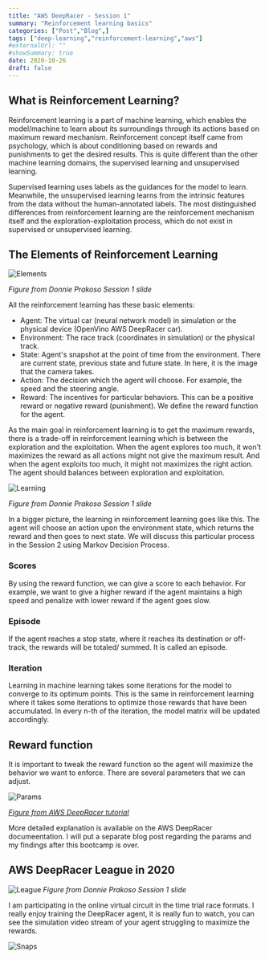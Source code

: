 ```yaml
---
title: "AWS DeepRacer - Session 1"
summary: "Reinforcement learning basics"
categories: ["Post","Blog",]
tags: ["deep-learning","reinforcement-learning","aws"]
#externalUrl: ""
#showSummary: true
date: 2020-10-26
draft: false
---
```

## What is Reinforcement Learning?

Reinforcement learning is a part of machine learning, which enables the model/machine to learn about its surroundings through its actions based on maximum reward mechanism. Reinforcement concept itself came from psychology, which is about conditioning based on rewards and punishments to get the desired results. This is quite different than the other machine learning domains, the supervised learning and unsupervised learning.

Supervised learning uses labels as the guidances for the model to learn. Meanwhile, the unsupervised learning learns from the intrinsic features from the data without the human-annotated labels. The most distinguished differences from reinforcement learning are the reinforcement mechanism itself and the exploration-exploitation process, which do not exist in supervised or unsupervised learning.

## The Elements of Reinforcement Learning

![Elements](images/rl_elements.png)

*Figure from Donnie Prakoso Session 1 slide*

All the reinforcement learning has these basic elements:

- Agent:
    The virtual car (neural network model) in simulation or the physical device (OpenVino AWS DeepRacer car).
- Environment:
    The race track (coordinates in simulation) or the physical track.
- State:
    Agent's snapshot at the point of time from the environment. There are current state, previous state and future state. In here, it is the image that the camera takes.
- Action:
    The decision which the agent will choose. For example, the speed and the steering angle.
- Reward:
    The incentives for particular behaviors. This can be a positive reward or negative reward (punishment). We define the reward function for the agent.

As the main goal in reinforcement learning is to get the maximum rewards, there is a trade-off in reinforcement learning which is between the exploration and the exploitation. When the agent explores too much, it won't maximizes the reward as all actions might not give the maximum result. And when the agent exploits too much, it might not maximizes the right action. The agent should balances between exploration and exploitation.

![Learning](images/rl_elements_learning.png)

*Figure from Donnie Prakoso Session 1 slide*

In a bigger picture, the learning in reinforcement learning goes like this. The agent will choose an action upon the environment state, which returns the reward and then goes to next state. We will discuss this particular process in the Session 2 using Markov Decision Process.

### Scores

By using the reward function, we can give a score to each behavior. For example, we want to give a higher reward if the agent maintains a high speed and penalize with lower reward if the agent goes slow.

### Episode

If the agent reaches a stop state, where it reaches its destination or off-track, the rewards will be totaled/ summed. It is called an episode.

### Iteration

Learning in machine learning takes some iterations for the model to converge to its optimum points. This is the same in reinforcement learning where it takes some iterations to optimize those rewards that have been accumulated. In every n-th of the iteration, the model matrix will be updated accordingly.

## Reward function

It is important to tweak the reward function so the agent will maximize the behavior we want to enforce. There are several parameters that we can adjust.

![Params](images/rl_rewardfunction-params.png)

*[Figure from AWS DeepRacer tutorial](https://d2k9g1efyej86q.cloudfront.net/)*

More detailed explanation is available on the AWS DeepRacer documeentation. I will put a separate blog post regarding the params and my findings after this bootcamp is over.

## AWS DeepRacer League in 2020

![League](images/rl_aws-deepracer-league.png)
*Figure from Donnie Prakoso Session 1 slide*

I am participating in the online virtual circuit in the time trial race formats. I really enjoy training the DeepRacer agent, it is really fun to watch, you can see the simulation video stream of your agent struggling to maximize the rewards.

![Snaps](images/snapshot.jpg)
